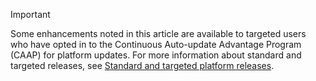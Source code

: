 > [!IMPORTANT]
> Some enhancements noted in this article are available to targeted users who have opted in to the Continuous Auto-update Advantage Program (CAAP) for platform updates. For more information about standard and targeted releases, see [Standard and targeted platform releases](../../fin-and-ops/get-started/public-preview-releases.md).
